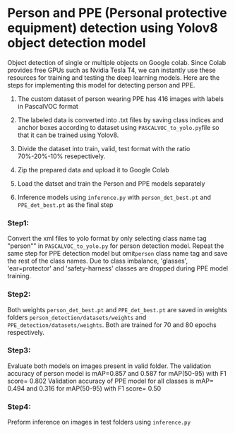 # Person and PPE (Personal protective equipment) detection using Yolov8 object detection model
Object detection of single or multiple objects on Google colab. Since Colab provides free GPUs such as Nvidia Tesla T4, we can instantly use these resources for training and testing the deep learning models. Here are the steps for implementing this model for detecting person and PPE.

1. The custom dataset of person wearing PPE has 416 images with labels in PascalVOC format

2. The labeled data is converted into .txt files by saving class indices and anchor boxes according to dataset using ```PASCALVOC_to_yolo.py```file so that it can be trained using Yolov8.

3. Divide the dataset into train, valid, test format with the ratio 70%-20%-10% resepectively.

4. Zip the prepared data and upload it to Google Colab

5. Load the datset and train the Person and PPE models separately

6. Inference models using ```inference.py``` with ```person_det_best.pt``` and ```PPE_det_best.pt``` as the final step

### Step1:
Convert the xml files to yolo format by only selecting class name tag "person"" in ```PASCALVOC_to_yolo.py``` for person detection model. Repeat the same step for PPE detection model but omit```person``` class name tag and save the rest of the class names. Due to class imbalance, 'glasses', 'ear=protector' and 'safety-harness' classes are dropped during PPE model training. 

### Step2:
Both weights ```person_det_best.pt``` and ```PPE_det_best.pt``` are saved in weights folders ```person_detection/datasets/weights``` and ```PPE_detection/datasets/weights```. Both are trained for 70 and 80 epochs respectively.

### Step3:
Evaluate both models on images present in valid folder. 
The validation accuracy of person model is mAP=0.857 and 0.587 for mAP(50-95) with F1 score= 0.802
Validation accuracy of PPE model for all classes is mAP= 0.494 and 0.316 for mAP(50-95) with F1 score= 0.50

### Step4:
Preform inference on images in test folders using ```inference.py```

